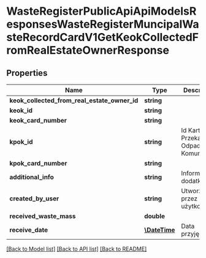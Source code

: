# WasteRegisterPublicApiApiModelsResponsesWasteRegisterMuncipalWasteRecordCardV1GetKeokCollectedFromRealEstateOwnerResponse

## Properties
Name | Type | Description | Notes
------------ | ------------- | ------------- | -------------
**keok_collected_from_real_estate_owner_id** | **string** |  | [optional] 
**keok_id** | **string** |  | [optional] 
**keok_card_number** | **string** |  | [optional] 
**kpok_id** | **string** | Id Karty Przekazania Odpadów Komunalnych | [optional] 
**kpok_card_number** | **string** |  | [optional] 
**additional_info** | **string** | Informacje dodatkowe | [optional] 
**created_by_user** | **string** | Utworzone przez użytkownika | [optional] 
**received_waste_mass** | **double** |  | [optional] 
**receive_date** | [**\DateTime**](\DateTime.md) | Data przyjęcia | [optional] 

[[Back to Model list]](../README.md#documentation-for-models) [[Back to API list]](../README.md#documentation-for-api-endpoints) [[Back to README]](../README.md)



